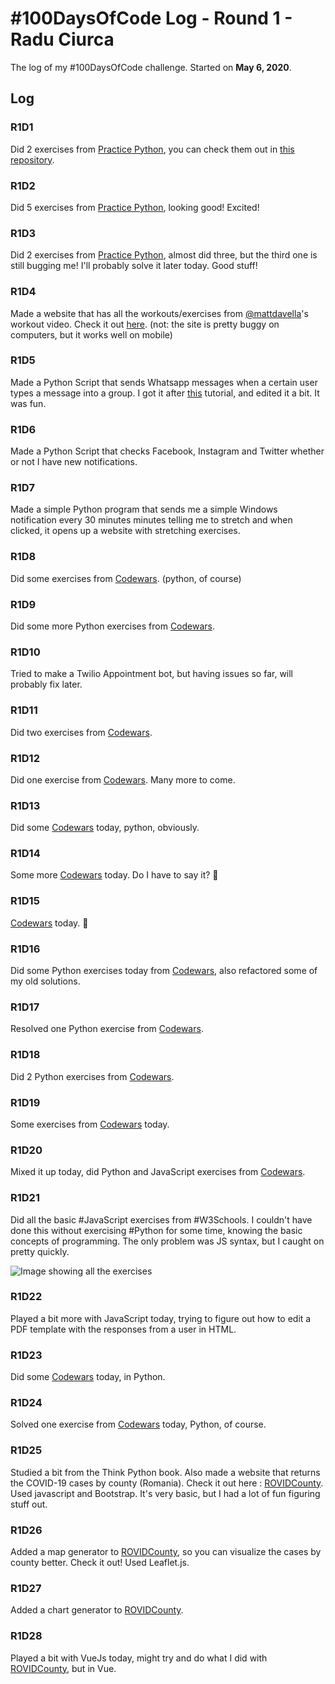 # #100DaysOfCode Log - Round 1 - Radu Ciurca

The log of my #100DaysOfCode challenge. Started on **May 6, 2020**.

## Log

### R1D1 
Did 2 exercises from [Practice Python](https://practicepython.org), you can check them out in [this repository](https://github.com/ciurca/PracticePython).

### R1D2
Did 5 exercises from [Practice Python](https://practicepython.org), looking good! Excited!

### R1D3

Did 2 exercises from [Practice Python](https://practicepython.org), almost did three, but the third one is still bugging me! I'll probably solve it later today. Good stuff!

### R1D4

Made a website that has all the workouts/exercises from [@mattdavella](@witter.com/mattdavella)'s workout video. Check it out [here](http://ciurca.github.io).
(not: the site is pretty buggy on computers, but it works well on mobile)

### R1D5

Made a Python Script that sends Whatsapp messages when a certain user types a message into a group. I got it after [this](https://www.geeksforgeeks.org/whatsapp-using-python/) tutorial, and edited it a bit. It was fun.

### R1D6

Made a Python Script that checks Facebook, Instagram and Twitter whether or not I have new notifications.

### R1D7

Made a simple Python program that sends me a simple Windows notification every 30 minutes minutes telling me to stretch and when clicked, it opens up a website with stretching exercises.

### R1D8

Did some exercises from [Codewars](https://codewars.com). (python, of course)

### R1D9

Did some more Python exercises from [Codewars](https://codewars.com).

### R1D10

Tried to make a Twilio Appointment bot, but having issues so far, will probably fix later.

### R1D11

Did two exercises from [Codewars](https://codewars.com).

### R1D12

Did one exercise from [Codewars](https://codewars.com). Many more to come.

### R1D13

Did some [Codewars](https://codewars.com) today, python, obviously.

### R1D14

Some more [Codewars](https://codewars.com) today. Do I have to say it? 🐍 

### R1D15

[Codewars](https://codewars.com) today. 🐍

### R1D16

Did some Python exercises today from [Codewars](https://codewars.com), also refactored some of my old solutions.

### R1D17

Resolved one Python exercise from [Codewars](https://codewars.com).

### R1D18

Did 2 Python exercises from [Codewars](https://codewars.com).

### R1D19

Some exercises from [Codewars](https://codewars.com) today.

### R1D20

Mixed it up today, did Python and JavaScript exercises from [Codewars](https://codewars.com).

### R1D21

Did all the basic #JavaScript exercises from #W3Schools. 
I couldn't have done this without exercising #Python for some time, knowing the basic concepts of programming. The only problem was JS syntax, but I caught on pretty quickly.

![Image showing all the exercises](https://pbs.twimg.com/media/EY9Dj8qWoAUpTE6?format=png&name=small)

### R1D22

Played a bit more with JavaScript today, trying to figure out how to edit a PDF template with the responses from a user in HTML.

### R1D23

Did some [Codewars](https://codewars.com) today, in Python.

### R1D24

Solved one exercise from [Codewars](https://codewars.com) today, Python, of course.

### R1D25

Studied a bit from the Think Python book. Also made a website that returns the COVID-19  cases by county (Romania). Check it out here : [ROVIDCounty](https://rovidcounty.netlify.app). Used javascript  and Bootstrap. It's very basic, but I had a lot of fun figuring stuff out.

### R1D26

Added a map generator to [ROVIDCounty](https://rovidcounty.netlify.app), so you can visualize the cases by county better. Check it out! Used Leaflet.js.

### R1D27

Added a chart generator to [ROVIDCounty](https://rovidcounty.netlify.app).

### R1D28

Played a bit with VueJs today, might try and do what I did with [ROVIDCounty](https://rovidcounty.netlify.app), but in Vue.
